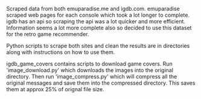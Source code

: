 Scraped data from both emuparadise.me and igdb.com.
emuparadise scraped web pages for each console which took a lot longer to complete.
igdb has an api so scraping the api was a lot quicker and more efficient. Information seems a lot more complete also so decided to use this dataset for the retro game recommender.

Python scripts to scrape both sites and clean the results are in directories along with instructions on how to use them.

igdb_game_covers contains scripts to download game covers. Run 'image_download.py' which downloads the images into the original directory. Then run 'image_compress.py' which will compress all the original messages and save them into the compressed directory. This saves them at approx 25% of orignal file size.